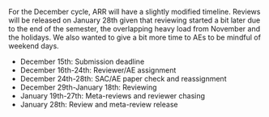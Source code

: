 For the December cycle, ARR will have a slightly modified timeline. Reviews will be released on January 28th given that reviewing started a bit later due to the end of the semester, the overlapping heavy load from November and the holidays. We also wanted to give a bit more time to AEs to be mindful of weekend days.
* December 15th: Submission deadline
* December 16th-24th: Reviewer/AE assignment
* December 24th-28th: SAC/AE paper check and reassignment
* December 29th-January 18th: Reviewing
* January 19th-27th: Meta-reviews and reviewer chasing
* January 28th: Review and meta-review release
